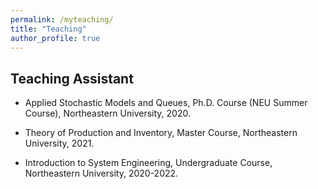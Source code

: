 ```yaml
---
permalink: /myteaching/
title: "Teaching"
author_profile: true
---
```


Teaching Assistant
-----

* Applied Stochastic Models and Queues, Ph.D. Course (NEU Summer Course), Northeastern University, 2020.
  
* Theory of Production and Inventory, Master Course, Northeastern University, 2021.

* Introduction to System Engineering, Undergraduate Course, Northeastern University, 2020-2022. 
